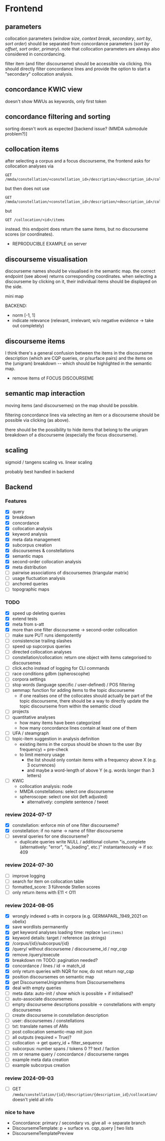 # Frontend

## parameters

collocation parameters (*window size*, *context break*, *secondary*, *sort by*, *sort order*) should be separated from concordance parameters (*sort by offset*, *sort order*, *primary*). note that collocation parameters are always also considered in concordancing.

filter item (and filter discourseme) should be accessible via clicking. this should directly filter concordance lines and provide the option to start a "secondary" collocation analysis.

## concordance KWIC view

doesn't show MWUs as keywords, only first token

## concordance filtering and sorting

sorting doesn't work as expected [backend issue? (MMDA submodule problem?)]

## collocation items

after selecting a corpus and a focus discourseme, the frontend asks for collocation analyses via

    GET /mmda/constellation/<constellation_id>/description/<description_id>/collocation/
    
but then does not use

    GET /mmda/constellation/<constellation_id>/description/<description_id>/collocation/<id>/items

but

    GET /collocation/<id>/items
    
instead. this endpoint does return the same items, but no discourseme scores (or coordinates).

- REPRODUCIBLE EXAMPLE on server

## discourseme visualisation

discourseme names should be visualised in the semantic map. the correct endpoint (see above) returns corresponding coordinates. when selecting a discourseme by clicking on it, their individual items should be displayed on the side.

mini map

BACKEND:
- norm [-1, 1]
- indicate relevance (relevant, irrelevant; w/o negative evidence → take out completely)

## discourseme items

I think there's a general confusion between the items in the discourseme description (which are CQP queries, or p/surface pairs) and the items on the (unigram) breakdown -- which should be highlighted in the semantic map.

- remove items of FOCUS DISCOURSEME

## semantic map interaction

moving items (and discoursemes) on the map should be possible.

filtering concordance lines via selecting an item or a discourseme should be possible via clicking (as above).

there should be the possibility to hide items that belong to the unigram breakdown of a discourseme (especially the focus discourseme).

## scaling

sigmoid / tangens scaling vs. linear scaling

probably best handled in backend


## Backend

### Features
- [x] query
- [x] breakdown
- [x] concordance
- [x] collocation analysis
- [x] keyword analysis
- [x] meta data management
- [x] subcorpus creation
- [x] discoursemes & constellations
- [x] semantic maps
- [x] second-order collocation analysis
- [x] meta distribution
- [ ] pairwise associations of discoursemes (triangular matrix)
- [ ] usage fluctuation analysis
- [ ] anchored queries
- [ ] topographic maps

### TODO
- [x] speed up deleting queries
- [x] extend tests
- [x] meta from s-att
- [x] more than one filter discourseme → second-order collocation
- [ ] make sure PUT runs idempotently
- [ ] consistencise trailing slashes
- [ ] speed up supcorpus queries
- [ ] directed collocation analyses
- [ ] constellation/collocation: return one object with items categorised to discoursemes
- [ ] click.echo instead of logging for CLI commands
- [ ] race conditions gdbm (spheroscophe)
- [ ] corpora settings
- [ ] stop words (language specific / user-defined) / POS filtering
- [ ] semmap: function for adding items to the topic discourseme
  + if one realises one of the collocates should actually be part of the topic discourseme,
    there should be a way to directly update the topic discourseme from within the semantic cloud
- [ ] projects
- [ ] quantitative analyses
  + how many items have been categorized
  + how many concordance lines contain at least one of them
- [ ] UFA / steamgraph
- [ ] topic-item suggestion in analysis definition
  + existing items in the corpus should be shown to the user (by frequency) = pre-check
  + to limit memory usage
    - the list should only contain items with a frequency above X (e.g. 3 ocurrences)
    - and maybe a word-length of above Y (e.g. words longer than 3 letters)
- [ ] KWIC
  + collocation analysis: node
  + MMDA constellations: select one discourseme
  + spheroscope: select one slot (left adjusted)
    - alternatively: complete sentence / tweet

### review 2024-07-17
- [x] constellation: enforce min of one filter discourseme?
- [x] constellation: if no name → name of filter discourseme
- [ ] several queries for one discourseme?
  + duplicate queries write NULL / additional column "is\_complete (alternatively: "error", "is\_loading", etc.)" instantanteously → if so: 409

### review 2024-07-30
- [ ] improve logging
- [ ] search for item on collocation table
- [ ] formatted_score: 3 führende Stellen scores
- [ ] only return items with E11 < O11

### review 2024-08-05
- [x] wrongly indexed s-atts in corpora (e.g. GERMAPARL\_1949\_2021 on obelix)
- [x] save wordlists permanently
- [x] get keyword analyses loading time: replace `len(items)`
- [x] keyword details: target / reference (as strings)
- [x] /corpus/{id}/subcorpus/{id}
- [x] /query/ without discourseme / discourseme\_id / nqr\_cqp
- [x] remove /query/execute
- [x] breakdown rm TODO: pagination needed?
- [x] concordance / lines / id → match\_id
- [x] only return queries with NQR for now, do not return nqr\_cqp
- [x] position discoursemes on semantic map
- [x] get DiscoursemeUnigramItems from DiscoursemeItems
- [x] deal with empty queries
- [ ] meta data: auto-init / show which is possible + if initialised?
- [ ] auto-associate discoursemes
- [ ] empty discourseme descriptions possible → constellations with empty discoursemes
- [ ] create discourseme in constellation description
- [ ] user: discoursemes / constellations
- [ ] txt: translate names of AMs
- [ ] post collocation semantic-map mit json
- [ ] all outputs (required = True)?
- [ ] collocation → get query\_id + filter\_sequence
- [ ] subcorpus: number spans / tokens 0 ?? text / faction
- [ ] rm or rename query / concordance / discourseme ranges
- [ ] example meta data creation
- [ ] example subcorpus creation

### review 2024-09-03
- [ ] GET `/mmda/constellation/{id}/description/{description_id}/collocation/` doesn't yield all info

### nice to have
- Concordance: primary / secondary vs. give all → separate branch
- DiscoursemeTemplate: p + surface vs. cqp_query | two lists
- DiscoursemeTemplatePreview
